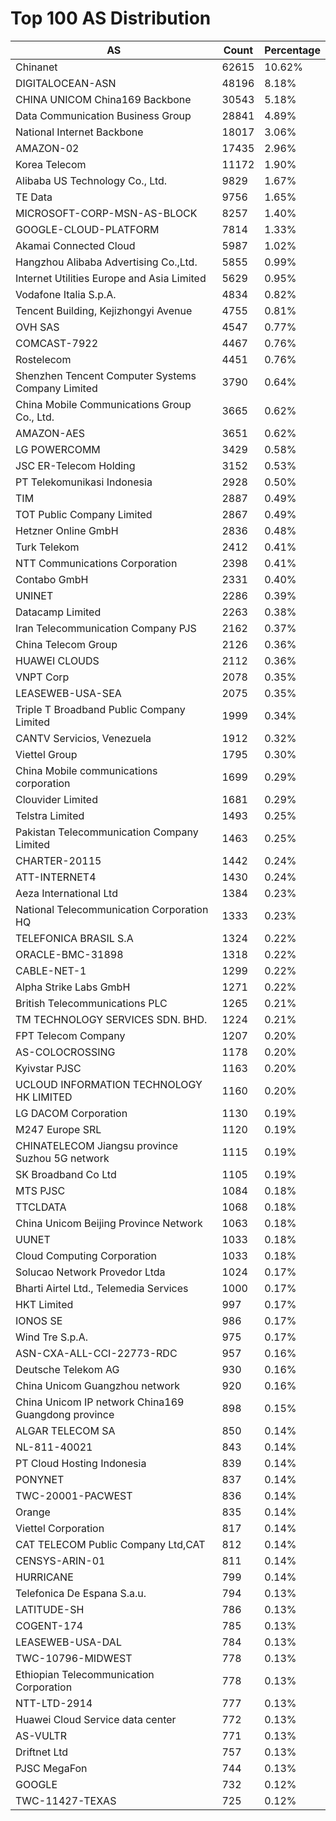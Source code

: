 # Top 100 AS Distribution
| AS | Count | Percentage |
|----|----|----|
| Chinanet | 62615 | 10.62% |
| DIGITALOCEAN-ASN | 48196 | 8.18% |
| CHINA UNICOM China169 Backbone | 30543 | 5.18% |
| Data Communication Business Group | 28841 | 4.89% |
| National Internet Backbone | 18017 | 3.06% |
| AMAZON-02 | 17435 | 2.96% |
| Korea Telecom | 11172 | 1.90% |
| Alibaba US Technology Co., Ltd. | 9829 | 1.67% |
| TE Data | 9756 | 1.65% |
| MICROSOFT-CORP-MSN-AS-BLOCK | 8257 | 1.40% |
| GOOGLE-CLOUD-PLATFORM | 7814 | 1.33% |
| Akamai Connected Cloud | 5987 | 1.02% |
| Hangzhou Alibaba Advertising Co.,Ltd. | 5855 | 0.99% |
| Internet Utilities Europe and Asia Limited | 5629 | 0.95% |
| Vodafone Italia S.p.A. | 4834 | 0.82% |
| Tencent Building, Kejizhongyi Avenue | 4755 | 0.81% |
| OVH SAS | 4547 | 0.77% |
| COMCAST-7922 | 4467 | 0.76% |
| Rostelecom | 4451 | 0.76% |
| Shenzhen Tencent Computer Systems Company Limited | 3790 | 0.64% |
| China Mobile Communications Group Co., Ltd. | 3665 | 0.62% |
| AMAZON-AES | 3651 | 0.62% |
| LG POWERCOMM | 3429 | 0.58% |
| JSC ER-Telecom Holding | 3152 | 0.53% |
| PT Telekomunikasi Indonesia | 2928 | 0.50% |
| TIM | 2887 | 0.49% |
| TOT Public Company Limited | 2867 | 0.49% |
| Hetzner Online GmbH | 2836 | 0.48% |
| Turk Telekom | 2412 | 0.41% |
| NTT Communications Corporation | 2398 | 0.41% |
| Contabo GmbH | 2331 | 0.40% |
| UNINET | 2286 | 0.39% |
| Datacamp Limited | 2263 | 0.38% |
| Iran Telecommunication Company PJS | 2162 | 0.37% |
| China Telecom Group | 2126 | 0.36% |
| HUAWEI CLOUDS | 2112 | 0.36% |
| VNPT Corp | 2078 | 0.35% |
| LEASEWEB-USA-SEA | 2075 | 0.35% |
| Triple T Broadband Public Company Limited | 1999 | 0.34% |
| CANTV Servicios, Venezuela | 1912 | 0.32% |
| Viettel Group | 1795 | 0.30% |
| China Mobile communications corporation | 1699 | 0.29% |
| Clouvider Limited | 1681 | 0.29% |
| Telstra Limited | 1493 | 0.25% |
| Pakistan Telecommunication Company Limited | 1463 | 0.25% |
| CHARTER-20115 | 1442 | 0.24% |
| ATT-INTERNET4 | 1430 | 0.24% |
| Aeza International Ltd | 1384 | 0.23% |
| National Telecommunication Corporation HQ | 1333 | 0.23% |
| TELEFONICA BRASIL S.A | 1324 | 0.22% |
| ORACLE-BMC-31898 | 1318 | 0.22% |
| CABLE-NET-1 | 1299 | 0.22% |
| Alpha Strike Labs GmbH | 1271 | 0.22% |
| British Telecommunications PLC | 1265 | 0.21% |
| TM TECHNOLOGY SERVICES SDN. BHD. | 1224 | 0.21% |
| FPT Telecom Company | 1207 | 0.20% |
| AS-COLOCROSSING | 1178 | 0.20% |
| Kyivstar PJSC | 1163 | 0.20% |
| UCLOUD INFORMATION TECHNOLOGY HK LIMITED | 1160 | 0.20% |
| LG DACOM Corporation | 1130 | 0.19% |
| M247 Europe SRL | 1120 | 0.19% |
| CHINATELECOM Jiangsu province Suzhou 5G network | 1115 | 0.19% |
| SK Broadband Co Ltd | 1105 | 0.19% |
| MTS PJSC | 1084 | 0.18% |
| TTCLDATA | 1068 | 0.18% |
| China Unicom Beijing Province Network | 1063 | 0.18% |
| UUNET | 1033 | 0.18% |
| Cloud Computing Corporation | 1033 | 0.18% |
| Solucao Network Provedor Ltda | 1024 | 0.17% |
| Bharti Airtel Ltd., Telemedia Services | 1000 | 0.17% |
| HKT Limited | 997 | 0.17% |
| IONOS SE | 986 | 0.17% |
| Wind Tre S.p.A. | 975 | 0.17% |
| ASN-CXA-ALL-CCI-22773-RDC | 957 | 0.16% |
| Deutsche Telekom AG | 930 | 0.16% |
| China Unicom Guangzhou network | 920 | 0.16% |
| China Unicom IP network China169 Guangdong province | 898 | 0.15% |
| ALGAR TELECOM SA | 850 | 0.14% |
| NL-811-40021 | 843 | 0.14% |
| PT Cloud Hosting Indonesia | 839 | 0.14% |
| PONYNET | 837 | 0.14% |
| TWC-20001-PACWEST | 836 | 0.14% |
| Orange | 835 | 0.14% |
| Viettel Corporation | 817 | 0.14% |
| CAT TELECOM Public Company Ltd,CAT | 812 | 0.14% |
| CENSYS-ARIN-01 | 811 | 0.14% |
| HURRICANE | 799 | 0.14% |
| Telefonica De Espana S.a.u. | 794 | 0.13% |
| LATITUDE-SH | 786 | 0.13% |
| COGENT-174 | 785 | 0.13% |
| LEASEWEB-USA-DAL | 784 | 0.13% |
| TWC-10796-MIDWEST | 778 | 0.13% |
| Ethiopian Telecommunication Corporation | 778 | 0.13% |
| NTT-LTD-2914 | 777 | 0.13% |
| Huawei Cloud Service data center | 772 | 0.13% |
| AS-VULTR | 771 | 0.13% |
| Driftnet Ltd | 757 | 0.13% |
| PJSC MegaFon | 744 | 0.13% |
| GOOGLE | 732 | 0.12% |
| TWC-11427-TEXAS | 725 | 0.12% |
